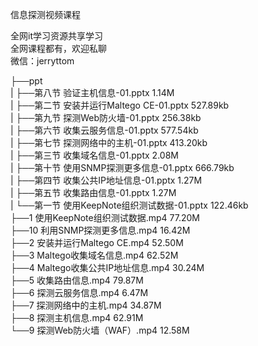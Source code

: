 信息探测视频课程

全网it学习资源共享学习<br>全网课程都有，欢迎私聊<br>微信：jerryttom<br>

├──ppt<br> | ├──第八节 验证主机信息-01.pptx 1.14M<br> | ├──第二节 安装并运行Maltego CE-01.pptx 527.89kb<br> | ├──第九节 探测Web防火墙-01.pptx 256.38kb<br> | ├──第六节 收集云服务信息-01.pptx 577.54kb<br> | ├──第七节 探测网络中的主机-01.pptx 413.20kb<br> | ├──第三节 收集域名信息-01.pptx 2.08M<br> | ├──第十节 使用SNMP探测更多信息-01.pptx 666.79kb<br> | ├──第四节 收集公共IP地址信息-01.pptx 1.27M<br> | ├──第五节 收集路由信息-01.pptx 1.27M<br> | └──第一节 使用KeepNote组织测试数据-01.pptx 122.46kb<br> ├──1 使用KeepNote组织测试数据.mp4 77.20M<br> ├──10 利用SNMP探测更多信息.mp4 16.42M<br> ├──2 安装并运行Maltego CE.mp4 52.50M<br> ├──3 Maltego收集域名信息.mp4 62.52M<br> ├──4 Maltego收集公共IP地址信息.mp4 30.24M<br> ├──5 收集路由信息.mp4 79.87M<br> ├──6 探测云服务信息.mp4 6.47M<br> ├──7 探测网络中的主机.mp4 34.87M<br> ├──8 探测主机信息.mp4 62.91M<br> └──9 探测Web防火墙（WAF）.mp4 12.58M